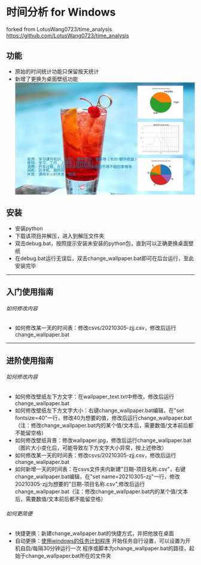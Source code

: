 # 时间分析 for Windows 

forked from LotusWang0723/time_analysis
https://github.com/LotusWang0723/time_analysis

## 功能
- 原始的时间统计功能只保留按天统计
- 新增了更换为桌面壁纸功能
![image](https://github.com/zhaojinjian0000/time_analysis/blob/master/wallpaper_new.jpg)
## 安装
- 安装python
- 下载该项目并解压，进入到解压文件夹
- 双击debug.bat，按照提示安装未安装的python包，直到可以正确更换桌面壁纸
- 在debug.bat运行无误后，双击change_wallpaper.bat即可在后台运行，至此安装完毕
---
## 入门使用指南
###### 如何修改内容
- 如何修改某一天的时间表：修改csvs/20210305-zjj.csv，修改后运行change_wallpaper.bat

---
## 进阶使用指南
###### 如何修改内容
- 如何修改壁纸左下方文字：在wallpaper_text.txt中修改，修改后运行change_wallpaper.bat
- 如何修改壁纸左下方文字大小：右键change_wallpaper.bat编辑，在"set  fontsize=40"一行，修改40为想要的值，修改后运行change_wallpaper.bat（注：修改change_wallpaper.bat内的某个值/文本后，需要数值/文本前后都不能留空格）
- 如何修改壁纸背景：修改wallpaper.jpg，修改后运行change_wallpaper.bat（图片大小变化后，可能导致左下方文字大小异常，按上述修改）
- 如何修改某一天的时间表：修改csvs/20210305-zjj.csv，修改后运行change_wallpaper.bat
- 如何新增一天的时间表：在csvs文件夹内新建"日期-项目名称.csv"，右键change_wallpaper.bat编辑，在"set  name=20210305-zjj"一行，修改20210305-zjj为想要的"日期-项目名称.csv",修改后运行change_wallpaper.bat（注：修改change_wallpaper.bat内的某个值/文本后，需要数值/文本前后都不能留空格）

###### 如何更简便
- 快捷更换：新建change_wallpaper.bat的快捷方式，并把他放在桌面
- 自动更换：[使用windows的任务计划程序](https://blog.csdn.net/weixin_42046939/article/details/103886833)
开始任务自行设置，可以设置为开机自启/每隔30分钟运行一次
程序或脚本为change_wallpaper.bat的路径，起始于change_wallpaper.bat所在的文件夹
